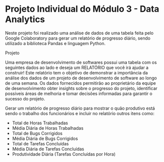 # Projeto Individual do Módulo 3 - Data Analytics

Neste projeto foi realizado uma análise de dados de uma tabela feita pelo Google Colaboratory para gerar um relatório de progresso diário, sendo utilizado a biblioteca Pandas e linguagem Python.

Projeto

Uma empresa de desenvolvimento de softwares possui uma tabela com os seguintes dados ao lado e deseja um RELATÓRIO que você irá ajudar a construir!
Este relatório tem o objetivo de demonstrar a importância da análise dos dados de um projeto de desenvolvimento de software ao longo de uma semana. Os dados fornecidos permitirão ao proprietário da equipe de desenvolvimento obter insights sobre o progresso do projeto, identificar possíveis áreas de melhoria e tomar decisões informadas para garantir o sucesso do projeto.

Gerar um relatório de progresso diário para mostrar o quão produtivo está sendo o trabalho dos funcionários e incluir no relatório outros itens como:

- Total de Horas Trabalhadas
- Média Diária de Horas Trabalhadas
- Total de Bugs Corrigidos
- Média Diária de Bugs Corrigidos
- Total de Tarefas Concluídas
- Média Diária de Tarefas Concluídas
- Produtividade Diária (Tarefas Concluídas por Hora)
